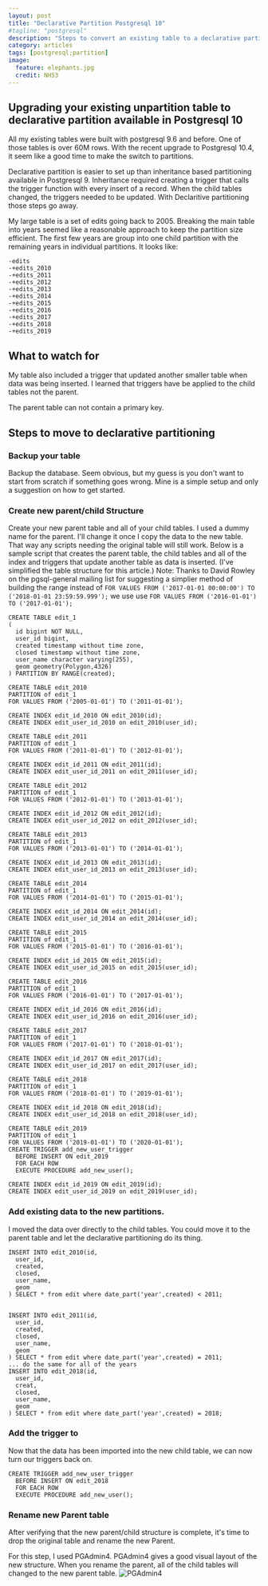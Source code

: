 ```yaml
---
layout: post
title: "Declarative Partition Postgresql 10"
#tagline: "postgresql"
description: "Steps to convert an existing table to a declarative partition in Postgresql 10"
category: articles
tags: [postgresql;partition]
image:
  feature: elephants.jpg
  credit: NH53
---
```


## Upgrading your existing unpartition table to declarative partition available in Postgresql 10

All my existing tables were built with postgresql 9.6 and before. One of those tables is over 60M rows. With the recent upgrade to Postgresql 10.4, it seem like a good time to make the switch to partitions.

Declarative partition is easier to set up than inheritance based partitioning available in Postgresql 9. Inheritance required creating a trigger that calls the trigger function with every insert of a record. When the child tables changed, the triggers needed to be updated. With Declaritive partitioning those steps go away.

My large table is a set of edits going back to 2005. Breaking the main table into years seemed like a reasonable approach to keep the partition size efficient. The first few years are group into one child partition with the remaining years in individual partitions. It looks like:
```
-edits
-+edits_2010
-+edits_2011
-+edits_2012
-+edits_2013
-+edits_2014
-+edits_2015
-+edits_2016
-+edits_2017
-+edits_2018
-+edits_2019
```
## What to watch for
My table also included a trigger that updated another smaller table when data was being inserted. I learned that triggers have be applied to the child tables not the parent.

The parent table can not contain a primary key.

## Steps to move to declarative partitioning

### Backup your table
Backup the database. Seem obvious, but my guess is you don't want to start from scratch if something goes wrong. Mine is a simple setup and only a suggestion on how to get started.

### Create new parent/child Structure
Create your new parent table and all of your child tables. I used a dummy name for the parent. I'll change it once I copy the data to the new table. That way any scripts needing the original table will still work.  Below is a sample script that creates the parent table, the child tables and all of the index and triggers that update another table as data is inserted. (I've simplified the table structure for this article.) Note: Thanks to David Rowley on the pgsql-general mailing list for suggesting a simplier method of building the range instead of ```FOR VALUES FROM ('2017-01-01 00:00:00') TO ('2018-01-01 23:59:59.999');```  we use use ```FOR VALUES FROM ('2016-01-01') TO ('2017-01-01');```

```
CREATE TABLE edit_1
(
  id bigint NOT NULL,
  user_id bigint,
  created timestamp without time zone,
  closed timestamp without time zone,
  user_name character varying(255),
  geom geometry(Polygon,4326)
) PARTITION BY RANGE(created);

CREATE TABLE edit_2010
PARTITION of edit_1
FOR VALUES FROM ('2005-01-01') TO ('2011-01-01');

CREATE INDEX edit_id_2010 ON edit_2010(id);
CREATE INDEX edit_user_id_2010 on edit_2010(user_id);

CREATE TABLE edit_2011
PARTITION of edit_1
FOR VALUES FROM ('2011-01-01') TO ('2012-01-01');

CREATE INDEX edit_id_2011 ON edit_2011(id);
CREATE INDEX edit_user_id_2011 on edit_2011(user_id);

CREATE TABLE edit_2012
PARTITION of edit_1
FOR VALUES FROM ('2012-01-01') TO ('2013-01-01');

CREATE INDEX edit_id_2012 ON edit_2012(id);
CREATE INDEX edit_user_id_2012 on edit_2012(user_id);

CREATE TABLE edit_2013
PARTITION of edit_1
FOR VALUES FROM ('2013-01-01') TO ('2014-01-01');

CREATE INDEX edit_id_2013 ON edit_2013(id);
CREATE INDEX edit_user_id_2013 on edit_2013(user_id);

CREATE TABLE edit_2014
PARTITION of edit_1
FOR VALUES FROM ('2014-01-01') TO ('2015-01-01');

CREATE INDEX edit_id_2014 ON edit_2014(id);
CREATE INDEX edit_user_id_2014 on edit_2014(user_id);

CREATE TABLE edit_2015
PARTITION of edit_1
FOR VALUES FROM ('2015-01-01') TO ('2016-01-01');

CREATE INDEX edit_id_2015 ON edit_2015(id);
CREATE INDEX edit_user_id_2015 on edit_2015(user_id);

CREATE TABLE edit_2016
PARTITION of edit_1
FOR VALUES FROM ('2016-01-01') TO ('2017-01-01');

CREATE INDEX edit_id_2016 ON edit_2016(id);
CREATE INDEX edit_user_id_2016 on edit_2016(user_id);

CREATE TABLE edit_2017
PARTITION of edit_1
FOR VALUES FROM ('2017-01-01') TO ('2018-01-01');

CREATE INDEX edit_id_2017 ON edit_2017(id);
CREATE INDEX edit_user_id_2017 on edit_2017(user_id);

CREATE TABLE edit_2018
PARTITION of edit_1
FOR VALUES FROM ('2018-01-01') TO ('2019-01-01');

CREATE INDEX edit_id_2018 ON edit_2018(id);
CREATE INDEX edit_user_id_2018 on edit_2018(user_id);

CREATE TABLE edit_2019
PARTITION of edit_1
FOR VALUES FROM ('2019-01-01') TO ('2020-01-01');
CREATE TRIGGER add_new_user_trigger
  BEFORE INSERT ON edit_2019
  FOR EACH ROW
  EXECUTE PROCEDURE add_new_user();

CREATE INDEX edit_id_2019 ON edit_2019(id);
CREATE INDEX edit_user_id_2019 on edit_2019(user_id);
```

### Add existing data to the new partitions.
I moved the data over directly to the child tables. You could move it to the parent table and let the declarative partitioning do its thing.

```
INSERT INTO edit_2010(id,
  user_id,
  created,
  closed,
  user_name,
  geom
) SELECT * from edit where date_part('year',created) < 2011;


INSERT INTO edit_2011(id,
  user_id,
  created,
  closed,
  user_name,
  geom
) SELECT * from edit where date_part('year',created) = 2011;
... do the same for all of the years
INSERT INTO edit_2018(id,
  user_id,
  creat,
  closed,
  user_name,
  geom
) SELECT * from edit where date_part('year',created) = 2018;
```

### Add the trigger to
Now that the data has been imported into the new child table, we can now turn our triggers back on.
```
CREATE TRIGGER add_new_user_trigger
  BEFORE INSERT ON edit_2018
  FOR EACH ROW
  EXECUTE PROCEDURE add_new_user();
  ```
### Rename new Parent table
  After verifying that the new parent/child structure is complete, it's time to drop the original table and rename the new Parent.

  For this step, I used PGAdmin4. PGAdmin4 gives a good visual layout of the new structure. When you rename the parent, all of the child tables will changed to the new parent table. ![PGAdmin4]({{site_url}}/assets/pgadmin4.jpg)
